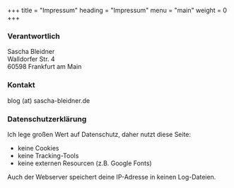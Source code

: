 +++
title = "Impressum"
heading = "Impressum"
menu = "main"
weight = 0
+++
 
### Verantwortlich 
Sascha Bleidner    
Walldorfer Str. 4  
60598 Frankfurt am Main  

### Kontakt
blog (at) sascha-bleidner.de


### Datenschutzerklärung

Ich lege großen Wert auf Datenschutz, daher nutzt diese Seite:

* keine Cookies
* keine Tracking-Tools
* keine externen Resourcen (z.B. Google Fonts)

Auch der Webserver speichert deine IP-Adresse in keinen Log-Dateien.